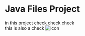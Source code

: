 # Java Files Project
in this project check check check
<br >
this is also a check
![icon](https://user-images.githubusercontent.com/70967259/129567215-cd4216d8-bff9-495b-be14-4deead0c3d5a.png)


